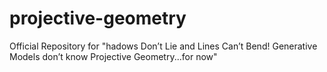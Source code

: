 # projective-geometry
Official Repository for "hadows Don’t Lie and Lines Can’t Bend! Generative Models don’t know Projective Geometry...for now"
